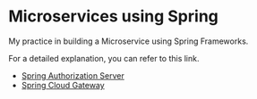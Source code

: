 # Microservices using Spring

My practice in building a Microservice using Spring Frameworks.

For a detailed explanation, you can refer to this link.
- [Spring Authorization Server](https://hertechcorner.com/implement-oauth-using-spring-authorization-server-p2/)
- [Spring Cloud Gateway](https://hertechcorner.com/spring-cloud-gateway-as-an-oauth2-client/)


